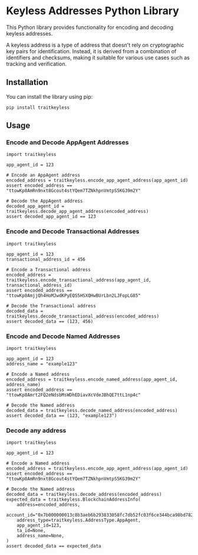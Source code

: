 # Keyless Addresses Python Library

This Python library provides functionality for encoding and decoding keyless addresses. 

A keyless address is a type of address that doesn't rely on cryptographic key pairs for identification. Instead, it is derived from a combination of identifiers and checksums, making it suitable for various use cases such as tracking and verification.

## Installation

You can install the library using pip:

``` python3
pip install traitkeyless
```

## Usage

### Encode and Decode AppAgent Addresses

``` python3
import traitkeyless

app_agent_id = 123

# Encode an AppAgent address
encoded_address = traitkeyless.encode_app_agent_address(app_agent_id)
assert encoded_address == "ttowKp8AmRn9nxt8Gcout4stYQem7TZNkhpnVmtpS5KG39m2Y"

# Decode the AppAgent address
decoded_app_agent_id = traitkeyless.decode_app_agent_address(encoded_address)
assert decoded_app_agent_id == 123
```

### Encode and Decode Transactional Addresses

``` python3
import traitkeyless

app_agent_id = 123
transactional_address_id = 456

# Encode a Transactional address
encoded_address = traitkeyless.encode_transactional_address(app_agent_id, transactional_address_id)
assert encoded_address == "ttowKp8AmjjQh4HoMJwdKPyEQS5HSXQHwBUrLbn2LJFopLG85"

# Decode the Transactional address
decoded_data = traitkeyless.decode_transactional_address(encoded_address)
assert decoded_data == (123, 456)
```

### Encode and Decode Named Addresses

``` python3
import traitkeyless

app_agent_id = 123
address_name = "example123"

# Encode a Named address
encoded_address = traitkeyless.encode_named_address(app_agent_id, address_name)
assert encoded_address == "ttowKp8Amrt2FQ2eNdsbMsWDhEDiavXcVdeJBhQE7ttL1np4c"

# Decode the Named address
decoded_data = traitkeyless.decode_named_address(encoded_address)
assert decoded_data == (123, "example123")
```

### Decode any address

``` python3
import traitkeyless

app_agent_id = 123

# Encode a Named address
encoded_address = traitkeyless.encode_app_agent_address(app_agent_id)
assert encoded_address == "ttowKp8AmRn9nxt8Gcout4stYQem7TZNkhpnVmtpS5KG39m2Y"

# Decode the Named address
decoded_data = traitkeyless.decode_address(encoded_address)
expected_data = traitkeyless.BlockchainAddressInfo(
    address=encoded_address,
    account_id="0x7b000000013c8b3aeb6b293833058fc7db52fc03f6ce344bca98bd7825ff7477",
    address_type=traitkeyless.AddressType.AppAgent,
    app_agent_id=123,
    ta_id=None,
    address_name=None,
)
assert decoded_data == expected_data
```
